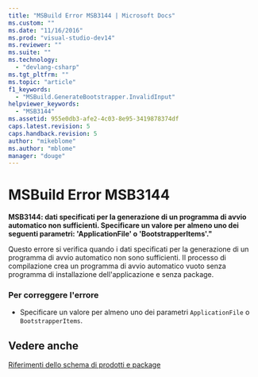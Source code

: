 ```yaml
---
title: "MSBuild Error MSB3144 | Microsoft Docs"
ms.custom: ""
ms.date: "11/16/2016"
ms.prod: "visual-studio-dev14"
ms.reviewer: ""
ms.suite: ""
ms.technology: 
  - "devlang-csharp"
ms.tgt_pltfrm: ""
ms.topic: "article"
f1_keywords: 
  - "MSBuild.GenerateBootstrapper.InvalidInput"
helpviewer_keywords: 
  - "MSB3144"
ms.assetid: 955e0db3-afe2-4c03-8e95-3419878374df
caps.latest.revision: 5
caps.handback.revision: 5
author: "mikeblome"
ms.author: "mblome"
manager: "douge"
---
```

# MSBuild Error MSB3144
**MSB3144: dati specificati per la generazione di un programma di avvio automatico non sufficienti.  Specificare un valore per almeno uno dei seguenti parametri: 'ApplicationFile' o 'BootstrapperItems'."**  
  
 Questo errore si verifica quando i dati specificati per la generazione di un programma di avvio automatico non sono sufficienti.  Il processo di compilazione crea un programma di avvio automatico vuoto senza programma di installazione dell'applicazione e senza package.  
  
### Per correggere l'errore  
  
-   Specificare un valore per almeno uno dei parametri `ApplicationFile` o `BootstrapperItems`.  
  
## Vedere anche  
 [Riferimenti dello schema di prodotti e package](../deployment/product-and-package-schema-reference.md)